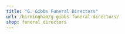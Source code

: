 ```yaml
---
title: "G. Gibbs Funeral Directors"
url: /birmingham/g-gibbs-funeral-directors/
shop: funeral directors
---
```

